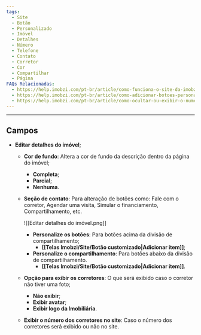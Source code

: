 ```yaml
---
tags:
  - Site
  - Botão
  - Personalizado
  - Imóvel
  - Detalhes
  - Número
  - Telefone
  - Contato
  - Corretor
  - Cor
  - Compartilhar
  - Página
FAQs Relacionadas:
  - https://help.imobzi.com/pt-br/article/como-funciona-o-site-da-imobzi-j55id3
  - https://help.imobzi.com/pt-br/article/como-adicionar-botoes-personalizados-nos-imoveis-do-site-tyzjwp/
  - https://help.imobzi.com/pt-br/article/como-ocultar-ou-exibir-o-numero-de-contato-dos-corretores-na-secao-nossos-corretores-do-site-ju8bz0/
---
```

---
## Campos

- **Editar detalhes do imóvel**;
	- **Cor de fundo**: Altera a cor de fundo da descrição dentro da página do imóvel;
		- **Completa**;
		- **Parcial**;
		- **Nenhuma**.
	- **Seção de contato**: Para alteração de botões como: Fale com o corretor, Agendar uma visita, Simular o financiamento, Compartilhamento, etc.
	
		![[Editar detalhes do imóvel.png]]
		
		- **Personalize os botões**: Para botões acima da divisão de compartilhamento;
			- **[[Telas Imobzi/Site/Botão customizado|Adicionar item]]**;
		- **Personalize o compartilhamento**: Para botões abaixo da divisão de compartilhamento.
			- **[[Telas Imobzi/Site/Botão customizado|Adicionar item]]**.
	- **Opção para exibir os corretores**: O que será exibido caso o corretor não tiver uma foto;
		- **Não exibir**;
		- **Exibir avatar**;
		- **Exibir logo da Imobiliária**.
	- **Exibir o número dos corretores no site**: Caso o número dos corretores será exibido ou não no site.
